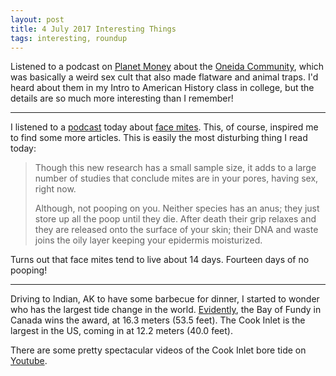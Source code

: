 ```yaml
---
layout: post
title: 4 July 2017 Interesting Things
tags: interesting, roundup
---
```

Listened to a podcast on [Planet Money](http://www.npr.org/sections/money/2017/06/09/532303452/episode-777-free-love-free-market) about the [Oneida Community](https://en.wikipedia.org/wiki/Oneida_Community), which was basically a weird sex cult that also made flatware and animal traps. I'd heard about them in my Intro to American History class in college, but the details are so much more interesting than I remember!

***

I listened to a [podcast](https://gimletmedia.com/episode/the-society-on-your-face/) today about [face mites](https://www.wired.com/2014/08/youve-got-face-mites/). This, of course, inspired me to find some more articles. This is easily the most disturbing thing I read today:

>Though this new research has a small sample size, it adds to a large number of studies that conclude mites are in your pores, having sex, right now.
>
>Although, not pooping on you. Neither species has an anus; they just store up all the poop until they die. After death their grip relaxes and they are released onto the surface of your skin; their DNA and waste joins the oily layer keeping your epidermis moisturized.

Turns out that face mites tend to live about 14 days. Fourteen days of no pooping!

***

Driving to Indian, AK to have some barbecue for dinner, I started to wonder who has the largest tide change in the world. [Evidently](http://oceanservice.noaa.gov/facts/highesttide.html), the Bay of Fundy in Canada wins the award, at 16.3 meters (53.5 feet). The Cook Inlet is the largest in the US, coming in at 12.2 meters (40.0 feet).

There are some pretty spectacular videos of the Cook Inlet bore tide on [Youtube](https://www.youtube.com/watch?v=ubmYx6HZgNo).
